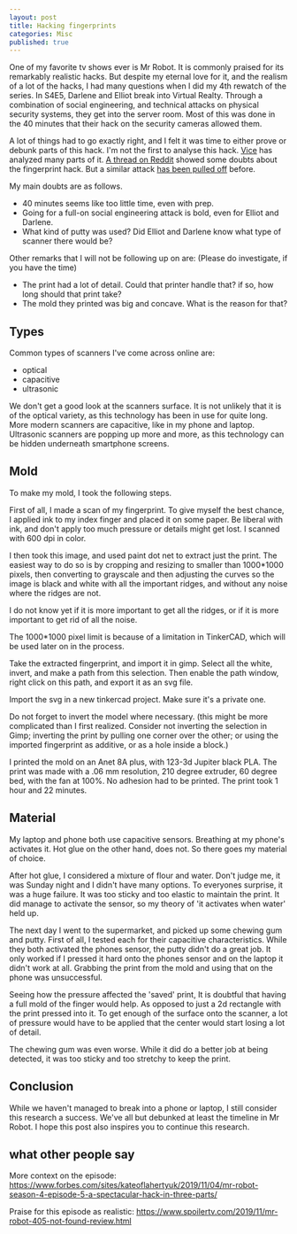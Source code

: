 ```yaml
---
layout: post
title: Hacking fingerprints
categories: Misc
published: true
---
```



One of my favorite tv shows ever is Mr Robot. It is commonly praised for its remarkably realistic hacks. But despite my eternal love for it, and the realism of a lot of the hacks, I had many questions when I did my 4th rewatch of the series. In S4E5, Darlene and Elliot break into Virtual Realty. Through a combination of social engineering, and technical attacks on physical security systems, they get into the server room. Most of this was done in the 40 minutes that their hack on the security cameras allowed them.

A lot of things had to go exactly right, and I felt it was time to either prove or debunk parts of this hack. I'm not the first to analyse this hack. [Vice](https://www.vice.com/en/article/vb58mx/a-roundtable-of-hackers-dissects-mr-robot-season-4-episode-5-method-not-allowed) has analyzed many parts of it. [A thread on Reddit](https://www.reddit.com/r/MrRobot/comments/dy8br6/plausibility_of_the_fingerprint_hack_in_4x05/) showed some doubts about the fingerprint hack. But a similar attack [has been pulled off](https://www.theverge.com/2019/4/7/18299366/samsung-galaxy-s10-fingerprint-sensor-fooled-3d-printed-fingerprint) before.

My main doubts are as follows.

- 40 minutes seems like too little time, even with prep.
- Going for a full-on social engineering attack is bold, even for Elliot and Darlene.
- What kind of putty was used? Did Elliot and Darlene know what type of scanner there would be?

Other remarks that I will not be following up on are: (Please do investigate, if you have the time)

- The print had a lot of detail. Could that printer handle that? if so, how long should that print take?
- The mold they printed was big and concave. What is the reason for that?

## Types

Common types of scanners I've come across online are:

- optical
- capacitive
- ultrasonic

We don't get a good look at the scanners surface. It is not unlikely that it is of the optical variety, as this technology has been in use for quite long. More modern scanners are capacitive, like in my phone and laptop. Ultrasonic scanners are popping up more and more, as this technology can be hidden underneath smartphone screens.

## Mold

To make my mold, I took the following steps.

First of all, I made a scan of my fingerprint. To give myself the best chance, I applied ink to my index finger and placed it on some paper. Be liberal with ink, and don't apply too much pressure or details might get lost. I scanned with 600 dpi in color.

I then took this image, and used paint dot net to extract just the print. The easiest way to do so is by cropping and resizing to smaller than 1000*1000 pixels, then converting to grayscale and then adjusting the curves so the image is black and white with all the important ridges, and without any noise where the ridges are not.

I do not know yet if it is more important to get all the ridges, or if it is more important to get rid of all the noise.

The 1000*1000 pixel limit is because of a limitation in TinkerCAD, which will be used later on in the process.

Take the extracted fingerprint, and import it in gimp. Select all the white, invert, and make a path from this selection. Then enable the path window, right click on this path, and export it as an svg file.

Import the svg in a new tinkercad project. Make sure it's a private one.

Do not forget to invert the model where necessary. (this might be more complicated than I first realized. Consider not inverting the selection in Gimp; inverting the print by pulling one corner over the other; or using the imported fingerprint as additive, or as a hole inside a block.)

I printed the mold on an Anet 8A plus, with 123-3d Jupiter black PLA. The print was made with a .06 mm resolution, 210 degree extruder, 60 degree bed, with the fan at 100%. No adhesion had to be printed. The print took 1 hour and 22 minutes.

## Material

My laptop and phone both use capacitive sensors. Breathing at my phone's activates it. Hot glue on the other hand, does not. So there goes my material of choice.

After hot glue, I considered a mixture of flour and water. Don't judge me, it was Sunday night and I didn't have many options. To everyones surprise, it was a huge failure. It was too sticky and too elastic to maintain the print. It did manage to activate the sensor, so my theory of 'it activates when water' held up.

The next day I went to the supermarket, and picked up some chewing gum and putty. First of all, I tested each for their capacitive characteristics. While they both activated the phones sensor, the putty didn't do a great job. It only worked if I pressed it hard onto the phones sensor and on the laptop it didn't work at all. Grabbing the print from the mold and using that on the phone was unsuccessful.

Seeing how the pressure affected the 'saved' print, It is doubtful that having a full mold of the finger would help. As opposed to just a 2d rectangle with the print pressed into it. To get enough of the surface onto the scanner, a lot of pressure would have to be applied that the center would start losing a lot of detail.

The chewing gum was even worse. While it did do a better job at being detected, it was too sticky and too stretchy to keep the print.

## Conclusion

While we haven't managed to break into a phone or laptop, I still consider this research a success. We've all but debunked at least the timeline in Mr Robot. I hope this post also inspires you to continue this research.

## what other people say

More context on the episode: <https://www.forbes.com/sites/kateoflahertyuk/2019/11/04/mr-robot-season-4-episode-5-a-spectacular-hack-in-three-parts/>

Praise for this episode as realistic: <https://www.spoilertv.com/2019/11/mr-robot-405-not-found-review.html>
